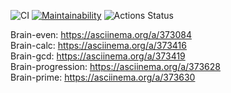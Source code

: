 ![CI](https://github.com/stcrd/backend-project-lvl1/workflows/CI/badge.svg)
[![Maintainability](https://api.codeclimate.com/v1/badges/523cbd35eed2bdc5e82a/maintainability)](https://codeclimate.com/github/stcrd/backend-project-lvl1/maintainability)
![Actions Status](https://github.com/stcrd/backend-project-lvl1/src/hexlet-badge.svg)

Brain-even: https://asciinema.org/a/373084  
Brain-calc: https://asciinema.org/a/373416  
Brain-gcd: https://asciinema.org/a/373419  
Brain-progression: https://asciinema.org/a/373628  
Brain-prime: https://asciinema.org/a/373630
